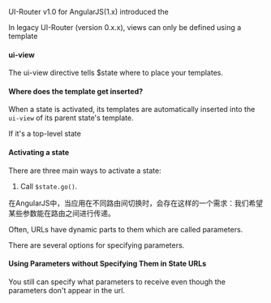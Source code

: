 UI-Router v1.0 for AngularJS(1.x) introduced the 

In legacy UI-Router (version 0.x.x), views can only be defined using a template 

#### ui-view

The ui-view directive tells $state where to place your templates.

#### Where does the template get inserted?

When  a state is activated, its templates are automatically inserted into the `ui-view` of its parent state's template.

If it's a top-level state 

#### Activating a state

There are three main ways to activate a state:

1. Call `$state.go()`.

在AngularJS中，当应用在不同路由间切换时，会存在这样的一个需求：我们希望某些参数能在路由之间进行传递。

Often, URLs have dynamic parts to them which are called parameters.

There are several options for specifying parameters.

#### Using Parameters without Specifying Them in State URLs

You still can specify what parameters to receive even though the parameters don't appear in the url.